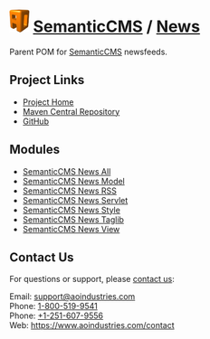 # [<img src="ao-logo.png" alt="AO Logo" width="35" height="40">](https://www.aoindustries.com/) [SemanticCMS](https://semanticcms.com/) / [News](https://semanticcms.com/news/)
Parent POM for [SemanticCMS](https://semanticcms.com/) newsfeeds.

## Project Links
* [Project Home](https://semanticcms.com/news/)
* [Maven Central Repository](https://search.maven.org/#search|gav|1|g:%22com.semanticcms%22%20AND%20a:%22semanticcms-news%22)
* [GitHub](https://github.com/aoindustries/semanticcms-news)

## Modules
* [SemanticCMS News All](https://semanticcms.com/news/all/)
* [SemanticCMS News Model](https://semanticcms.com/news/model/)
* [SemanticCMS News RSS](https://semanticcms.com/news/rss/)
* [SemanticCMS News Servlet](https://semanticcms.com/news/servlet/)
* [SemanticCMS News Style](https://semanticcms.com/news/style/)
* [SemanticCMS News Taglib](https://semanticcms.com/news/taglib/)
* [SemanticCMS News View](https://semanticcms.com/news/view/)

## Contact Us
For questions or support, please [contact us](https://www.aoindustries.com/contact):

Email: [support@aoindustries.com](mailto:support@aoindustries.com)  
Phone: [1-800-519-9541](tel:1-800-519-9541)  
Phone: [+1-251-607-9556](tel:+1-251-607-9556)  
Web: https://www.aoindustries.com/contact
